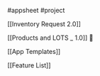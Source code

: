 #appsheet #project 

[[Inventory Request 2.0]]

[[Products and LOTS _ 1.0]] 📌

[[App Templates]]

[[Feature List]]